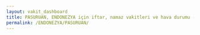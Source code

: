 ```yaml
---
layout: vakit_dashboard
title: PASURUAN, ENDONEZYA için iftar, namaz vakitleri ve hava durumu - ilçe/eyalet seç
permalink: /ENDONEZYA/PASURUAN/
---
```


<script type="text/javascript">
  var GLOBAL_COUNTRY = 'ENDONEZYA';
  var GLOBAL_CITY = 'PASURUAN';
  var GLOBAL_STATE = '';
  var lat = 72;
  var lon = 21;
</script>
